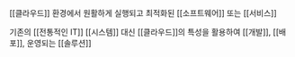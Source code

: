 [[클라우드]] 환경에서 원활하게 실행되고 최적화된 [[소프트웨어]] 또는 [[서비스]]

기존의 [[전통적인 IT]] [[시스템]] 대신 [[클라우드]]의 특성을 활용하여 [[개발]], [[배포]], 운영되는 [[솔루션]]